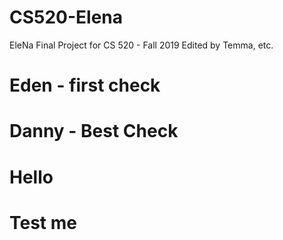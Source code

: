 # CS520-Elena
EleNa Final Project for CS 520 - Fall 2019
Edited by Temma, etc.


# Eden - first check
# Danny - Best Check
# Hello
# Test me
